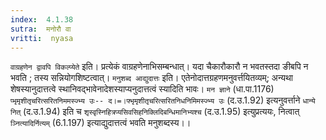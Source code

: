 ```yaml
---
index:  4.1.38
sutra:  मनोरौ वा
vritti:  nyasa
---
```


`वाग्रहणेन द्वावपि विकल्प्येते` इति। प्रत्येकं वाग्रहणेनाभिसम्बन्धात्। यदा चैकारौकारौ न भवतस्तदा ङीबपि न भवति ; तस्य सन्नियोगशिष्टत्वात्। `मनुशब्द आद्युदात्तः` इति। एतेनोदात्तग्रहणमनुवर्त्तयितव्यम्; अन्यथा शेषस्यानुदात्तत्वे स्थानिवद्भावेनादेशस्याप्यनुदात्तत्वं स्यादिति भावः। `मन ज्ञाने` (धा.पा.1176) `प्भृमृशीतृचरित्सरितनिममस्ज्भ्य उः-- द।=।फ्भृमृशीतृचरित्सरितनिधनिमिमस्ज्भ्य उः` (द.उ.1.92) इत्यनुवर्त्ताने `धान्ये नित्` (द.उ.1.94) इति च `शृस्वृस्निहित्रप्यसिवसिहनिक्लिदिबन्धिमानिभ्यश्च` (द.उ.1.95) इत्युप्रत्ययः, नित्वात् `ञ्नित्यादिर्नित्यम्` (6.1.197) इत्याद्युदात्तत्वं भवति मनुशब्दस्य।।

